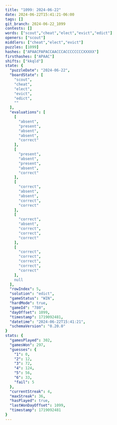 ```yaml
---
title: "1099: 2024-06-22"
date: 2024-06-22T15:41:21-06:00
tags: []
git_branch: 2024-06-22_1099
contests: []
words: ["scout","cheat","elect","evict","edict"]
openers: ["scout"]
middlers: ["cheat","elect","evict"]
puzzles: [1099]
hashes: ["APAACPAPACCAACCCACCCCCCCCXXXXX"]
firsthashes: ["APAAC"]
shifts: ["kkqld"]
state: {
  "puzzleDate": "2024-06-22",
  "boardState": [
    "scout",
    "cheat",
    "elect",
    "evict",
    "edict",
    ""
  ],
  "evaluations": [
    [
      "absent",
      "present",
      "absent",
      "absent",
      "correct"
    ],
    [
      "present",
      "absent",
      "present",
      "absent",
      "correct"
    ],
    [
      "correct",
      "absent",
      "absent",
      "correct",
      "correct"
    ],
    [
      "correct",
      "absent",
      "correct",
      "correct",
      "correct"
    ],
    [
      "correct",
      "correct",
      "correct",
      "correct",
      "correct"
    ],
    null
  ],
  "rowIndex": 5,
  "solution": "edict",
  "gameStatus": "WIN",
  "hardMode": true,
  "gameId": "780",
  "dayOffset": 1099,
  "timestamp": 1719092481,
  "datetime": "2024-06-22T15:41:21",
  "schemaVersion": "0.20.0"
}
stats: {
  "gamesPlayed": 302,
  "gamesWon": 297,
  "guesses": {
    "1": 0,
    "2": 12,
    "3": 72,
    "4": 124,
    "5": 56,
    "6": 33,
    "fail": 5
  },
  "currentStreak": 4,
  "maxStreak": 36,
  "hasPlayed": true,
  "lastWonDayOffset": 1099,
  "timestamp": 1719092481
}
---
```

<!-- more -->
